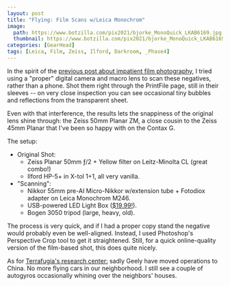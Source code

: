 ```yaml
---
layout: post
title: "Flying: Film Scans w/Leica Monochrom"
image:
  path: https://www.botzilla.com/pix2021/bjorke_MonoQuick_LKAB6169.jpg
  thumbnail: https://www.botzilla.com/pix2021/bjorke_MonoQuick_LKAB6169.jpg
categories: [GearHead]
tags: [Leica, Film, Zeiss, Ilford, Darkroom, _Phase4]
---
```


In the spirit of the <a href="{{ site.baseurl }}{% post_url 2021-05-14-Impatient %}">previous post about impatient film photography,</a> I tried using a "proper" digital camera and macro lens to scan these negatives, rather than a phone. Shot them right through the PrintFile page, still in their sleeves -- on very close inspection you can see occasional tiny bubbles and reflections from the transparent sheet.

Even with that interference, the results lets the snappiness of the original lens shine through: the Zeiss 50mm Planar ZM, a close cousin to the Zeiss 45mm Planar that I've been so happy with on the Contax G.

The setup:
<!--more-->

* Original Shot:
  -  Zeiss Planar 50mm ƒ/2 + Yellow filter on Leitz-Minolta CL (great combo!)
  -  Ilford HP-5+ in X-tol 1+1, all very vanilla.
* "Scanning":
  -  Nikkor 55mm pre-AI Micro-Nikkor w/extension tube + Fotodiox adapter on Leica Monochrom M246.
  -  USB-powered LED Light Box (<a href="https://www.amazon.com/gp/product/B01EBA8ZX8/ref=ppx_yo_dt_b_search_asin_title?ie=UTF8&psc=1">$19.99!</a>).
  -  Bogen 3050 tripod (large, heavy, old).

The process is very quick, and if I had a proper copy stand the negative would probably even be well-aligned. Instead, I used Photoshop's Perspective Crop tool to get it straightened. Still, for a quick online-quality version of the film-based shot, this does quite nicely.

As for <a href="Terrafugia">Terrafugia's research center:</a> sadly Geely have moved operations to China. No more flying cars in our neighborhood. I still see a couple of autogyros occasionally whining over the neighbors' houses.

